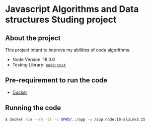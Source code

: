 # Javascript Algorithms and Data structures Studing project

## About the project

This project intent to improve my abilities of code algorithms.

- Node Version: 18.3.0
- Testing Library: [`node:test`](https://nodejs.org/api/test.html)

## Pre-requirement to run the code

- [Docker](https://www.docker.com/)

## Running the code

```bash
$ docker run --rm -it -v $PWD/.:/app -w /app node:18-alpine3.15
```
